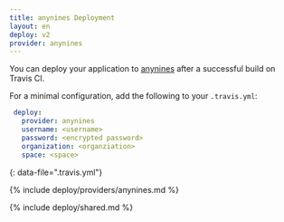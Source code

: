```yaml
---
title: anynines Deployment
layout: en
deploy: v2
provider: anynines
---
```


You can deploy your application to [anynines](http://www.anynines.com/) after a successful build on Travis CI.

For a minimal configuration, add the following to your `.travis.yml`:

```yaml
 deploy:
   provider: anynines
   username: <username>
   password: <encrypted password>
   organization: <organziation>
   space: <space>
```
{: data-file=".travis.yml"}

{% include deploy/providers/anynines.md %}

{% include deploy/shared.md %}

